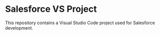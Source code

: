 # Salesforce VS Project

This repository contains a Visual Studio Code project used for Salesforce development.
